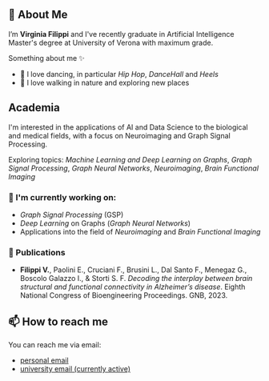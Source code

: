 ## 👋 About Me  
I’m **Virginia Filippi** and I've recently graduate in Artificial Intelligence Master's degree at University of Verona with maximum grade.

Something about me ✨
- 💃 I love dancing, in particular *Hip Hop*, *DanceHall* and *Heels*
- 🍃 I love walking in nature and exploring new places



## Academia

I'm interested in the applications of AI and Data Science to the biological and medical fields, with a focus on Neuroimaging and Graph Signal Processing.

Exploring topics: *Machine Learning and Deep Learning on Graphs*, *Graph Signal Processing*, *Graph Neural Networks*, *Neuroimaging*, *Brain Functional Imaging*

### 🌱 I'm currently working on: 

- *Graph Signal Processing* (GSP)
- *Deep Learning* on Graphs (*Graph Neural Networks*)
- Applications into the field of *Neuroimaging* and *Brain Functional Imaging*

### 📰 Publications

- **Filippi V.**, Paolini E., Cruciani F., Brusini L., Dal Santo F., Menegaz G., Boscolo Galazzo I., & Storti S. F. *Decoding the interplay between brain structural and functional connectivity in Alzheimer’s disease*. Eighth National Congress of Bioengineering Proceedings. GNB, 2023.



## 📫 How to reach me
You can reach me via email:
- [personal email](mailto:virginia.filippi.vr@gmail.com) 
- [university email (currently active)](mailto:virginia.filippi@studenti.univr.it)



